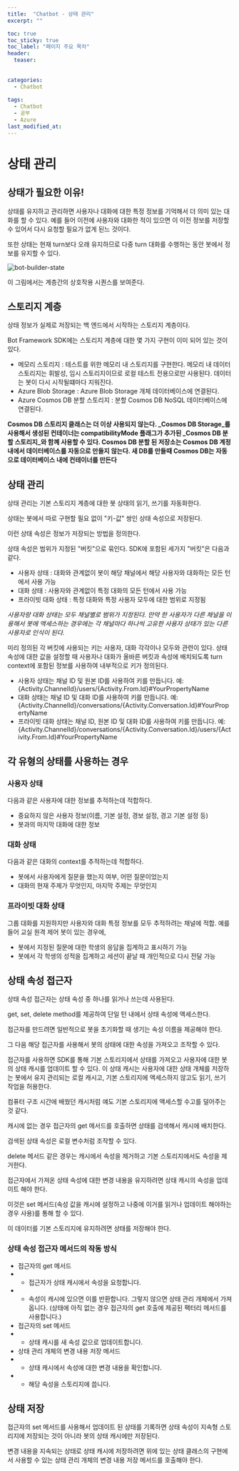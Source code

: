 ```yaml
---
title:  "Chatbot - 상태 관리"
excerpt: ""

toc: true
toc_sticky: true
toc_label: "페이지 주요 목차"
header:
  teaser: 
  
  
categories:
  - Chatbot
  
tags:
  - Chatbot
  - 공부
  - Azure
last_modified_at: 
---
```


상태 관리
==========

## 상태가 필요한 이유!

상태를 유지하고 관리하면 사용자나 대화에 대한 특정 정보를 기억해서 더 의미 있는 대화를 할 수 있다.
예를 들어 이전에 사용자와 대화한 적이 있으면 이 이전 정보를 저장할 수 있어서 다시 요청할 필요가 없게 된느 것이다.

또한 상태는 현재 turn보다 오래 유지하므로 다중 turn 대화를 수행하는 동안 봇에서 정보를 유지할 수 있다.

![bot-builder-state](https://user-images.githubusercontent.com/41438361/87065282-cb750100-c24b-11ea-8540-c4f27a4c7a23.png)

이 그림에서는 계층간의 상호작용 시퀀스를 보여준다.

## 스토리지 계층

상태 정보가 실제로 저장되는 백 엔드에서 시작하는 스토리지 계층이다.

Bot Framework SDK에는 스토리지 계층에 대한 몇 가지 구현이 이미 되어 있는 것이 있다.

* 메모리 스토리지 : 테스트를 위한 메모리 내 스토리지를 구현한다. 메모리 내 데이터 스토리지는 휘발성, 임시 스토리지이므로 로컬 테스트 전용으로만 사용된다. 데이터는 봇이 
다시 시작될떄마다 지워진다.
* Azure Blob Storage : Azure Blob Storage 개체 데이터베이스에 연결된다.
* Azure Cosmos DB 분할 스토리지 : 분할 Cosmos DB NoSQL 데이터베이스에 연결된다.

**Cosmos DB 스토리지 클래스는 더 이상 사용되지 않는다. _Cosmos DB Storage_를 사용해서 생성된 컨테이너는 
compatibilityMode 플래그가 추가된 _Cosmos DB 분할 스토리지_와 함꼐 사용할 수 있다. Cosmos DB 분할 된 저장소는
Cosmos DB 계정 내에서 데이터베이스를 자동으로 만들지 않는다. 새 DB를 만들때 Cosmos DB는 자동으로 데이터베이스 내에 컨테이너를 만든다**

## 상태 관리

상태 관리는 기본 스토리지 계층에 대한 봇 상태의 읽기, 쓰기를 자동화한다. 

상태는 봇에서 따로 구현할 필요 없이 "키-값" 쌍인 상태 속성으로 저장된다.

이런 상태 속성은 정보가 저장되는 방법을 정의한다.

상태 속성은 범위가 지정된 "버킷"으로 묶인다. SDK에 포함된 세가지 "버킷"은 다음과 같다.

* 사용자 상태 : 대화와 관계없이 봇이 해당 채널에서 해당 사용자와 대화하는 모든 턴에서 사용 가능
* 대화 상태 : 사용자와 관계없이 특정 대화의 모든 턴에서 사용 가능
* 프라이빗 대화 상태 : 특정 대화와 특정 사용자 모두에 대한 범위로 지정됨

*사용자랑 대화 상태는 모두 채널별로 범위가 지정된다. 만약 한 사용자가 다른 채널을 이용해서 봇에
액세스하는 경우에는 각 채널마다 하나씩 고유한 사용자 상태가 있는 다른 사용자로 인식이 된다.*

미리 정의된 각 버킷에 사용되는 키는 사용자, 대화 각각이나 모두와 관련이 있다. 상태 속성에 대한 값을 설정할 때
사용자나 대화가 올바른 버킷과 속성에 배치되도록 turn context에 포함된 정보를 사용하여 내부적으로 키가 정의된다.

* 사용자 상태는 채널 ID 및 원본 ID를 사용하여 키를 만듭니다. 예: {Activity.ChannelId}/users/{Activity.From.Id}#YourPropertyName
* 대화 상태는 채널 ID 및 대화 ID를 사용하여 키를 만듭니다. 예: {Activity.ChannelId}/conversations/{Activity.Conversation.Id}#YourPropertyName
* 프라이빗 대화 상태는 채널 ID, 원본 ID 및 대화 ID를 사용하여 키를 만듭니다. 예: {Activity.ChannelId}/conversations/{Activity.Conversation.Id}/users/{Activity.From.Id}#YourPropertyName

## 각 유형의 상태를 사용하는 경우

### 사용자 상태 

다음과 같은 사용자에 대한 정보를 추적하는데 적합하다.

* 중요하지 않은 사용자 정보(이름, 기본 설정, 경보 설정, 경고 기본 설정 등)
* 봇과의 마지막 대화에 대한 정보

### 대화 상태 

다음과 같은 대화의 context를 추적하는데 적합하다.

* 봇에서 사용자에게 질문을 했는지 여부, 어떤 질문이었는지
* 대화의 현재 주제가 무엇인지, 마지막 주제는 무엇인지

### 프라이빗 대화 상태

그룹 대화를 지원하지만 사용자와 대화 특정 정보를 모두 추적하려는 채널에 적합.
예를 들어 교실 원격 제어 봇이 있는 경우에,

* 봇에서 지정된 질문에 대한 학생의 응답을 집계하고 표시하기 가능
* 봇에서 각 학생의 성적을 집계하고 세션이 끝날 때 개인적으로 다시 전달 가능

## 상태 속성 접근자

상태 속성 접근자는 상태 속성 중 하나를 읽거나 쓰는데 사용된다.

get, set, delete method를 제공하여 단일 턴 내에서 상태 속성에 액세스한다.

접근자를 만드려면 일반적으로 봇을 초기화할 때 생기는 속성 이름을 제공해야 한다.

그 다음 해당 접근자를 사용해서 봇의 상태에 대한 속성을 가져오고 조작할 수 있다.

접근자를 사용하면 SDK를 통해 기본 스토리지에서 상태를 가져오고 사용자에 대한 봇의 상태 캐시를 업데이트 할 수 있다.
이 상태 캐시는 사용자에 대한 상태 개체를 저장하는 봇에서 유지 관리되는 로컬 캐시고, 기본 스토리지에 액세스하지 않고도 읽기, 쓰기 작업을 허용한다.

컴퓨터 구조 시간에 배웠던 캐시처럼 얘도 기본 스토리지에 액세스할 수고를 덜어주는 것 같다.

캐시에 없는 경우 접근자의 get 메서드를 호출하면 상태를 검색해서 캐시에 배치한다.

검색된 상태 속성은 로컬 변수처럼 조작할 수 있다.

delete 메서드 같은 경우는 캐시에서 속성을 제거하고 기본 스토리지에서도 속성을 제거한다.

접근자에서 가져온 상태 속성에 대한 변경 내용을 유지하려면 상태 캐시의 속성을 업데이트 해야 한다.

이것은 set 메서드(속성 값을 캐시에 설정하고 나중에 이거를 읽거나 업데이트 해야하는 경우 사용)를 통해 할 수 있다.

이 데이터를 기본 스토리지에 유지하려면 상태를 저장해야 한다.

### 상태 속성 접근자 메서드의 작동 방식

* 접근자의 get 메서드
* * 접근자가 상태 캐시에서 속성을 요청합니다.
* * 속성이 캐시에 있으면 이를 반환합니다. 그렇지 않으면 상태 관리 개체에서 가져옵니다. (상태에 아직 없는 경우 접근자의 get 호출에 제공된 팩터리 메서드를 사용합니다.)
* 접근자의 set 메서드
* * 상태 캐시를 새 속성 값으로 업데이트합니다.
* 상태 관리 개체의 변경 내용 저장 메서드
* * 상태 캐시에서 속성에 대한 변경 내용을 확인합니다.
* * 해당 속성을 스토리지에 씁니다.

## 상태 저장

접근자의 set 메서드를 사용해서 업데이트 된 상태를 기록하면 상태 속성이 지속형 스토리지에 저장되는 것이 아니라 봇의 상태 캐시에만 저장된다.

변경 내용을 지속되는 상태로 상태 캐시에 저장하려면 위에 있는 상태 클래스의 구현에서 사용할 수 있는 상태 관리 개체의 변경 내용 저장 메서드를 호출해야 한다.



